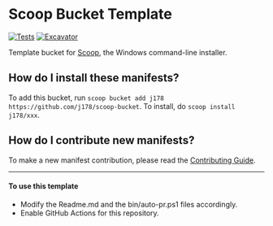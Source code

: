 # Scoop Bucket Template

[![Tests](https://github.com/j178/scoop-bucket/actions/workflows/ci.yml/badge.svg)](https://github.com/j178/scoop-bucket/actions/workflows/ci.yml) 
[![Excavator](https://github.com/j178/scoop-bucket/actions/workflows/excavator.yml/badge.svg)](https://github.com/j178/scoop-bucket/actions/workflows/excavator.yml)

Template bucket for [Scoop](https://scoop.sh), the Windows command-line installer.

How do I install these manifests?
---------------------------------

To add this bucket, run `scoop bucket add j178 https://github.com/j178/scoop-bucket`. To install, do `scoop install j178/xxx`.

How do I contribute new manifests?
----------------------------------

To make a new manifest contribution, please read the [Contributing Guide](https://github.com/ScoopInstaller/.github/blob/main/.github/CONTRIBUTING.md).

----

#### To use this template

- Modify the Readme.md and the bin/auto-pr.ps1 files accordingly.
- Enable GitHub Actions for this repository.
